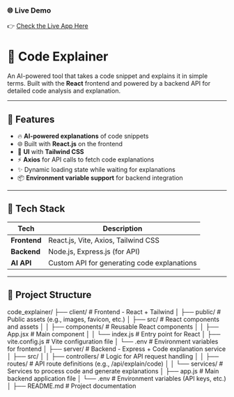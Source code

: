 ### 🌐 Live Demo

👉 [Check the Live App Here](https://ai-code-explainer-omega.vercel.app/)

# 🧠 Code Explainer

An AI-powered tool that takes a code snippet and explains it in simple terms. Built with the **React** frontend and powered by a backend API for detailed code analysis and explanation.

---

## 🚀 Features

- 🔥 **AI-powered explanations** of code snippets
- 🌐 Built with **React.js** on the frontend
- 🎨 **UI** with **Tailwind CSS**
- ⚡ **Axios** for API calls to fetch code explanations
- ✨ Dynamic loading state while waiting for explanations
- 📦 **Environment variable support** for backend integration

---

## 🧠 Tech Stack

| Tech        | Description                                    |
|-------------|------------------------------------------------|
| **Frontend** | React.js, Vite, Axios, Tailwind CSS            |
| **Backend**  | Node.js, Express.js (for API)                  |
| **AI API**   | Custom API for generating code explanations     |

---

## 📂 Project Structure

code_explainer/
├── client/          # Frontend - React + Tailwind
│   ├── public/      # Public assets (e.g., images, favicon, etc.)
│   ├── src/         # React components and assets
│   │   ├── components/  # Reusable React components
│   │   ├── App.jsx   # Main component
│   │   └── index.js  # Entry point for React
│   ├── vite.config.js  # Vite configuration file
│   └── .env          # Environment variables for frontend
│
├── server/          # Backend - Express + Code explanation service
│   ├── src/
│   │   ├── controllers/  # Logic for API request handling
│   │   ├── routes/       # API route definitions (e.g., /api/explain/code)
│   │   └── services/     # Services to process code and generate explanations
│   ├── app.js           # Main backend application file
│   └── .env             # Environment variables (API keys, etc.)
│
├── README.md        # Project documentation
